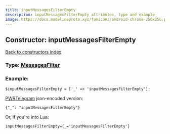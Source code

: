 ```yaml
---
title: inputMessagesFilterEmpty
description: inputMessagesFilterEmpty attributes, type and example
image: https://docs.madelineproto.xyz/favicons/android-chrome-256x256.png
---
```

## Constructor: inputMessagesFilterEmpty  
[Back to constructors index](index.md)






### Type: [MessagesFilter](../types/MessagesFilter.md)


### Example:

```
$inputMessagesFilterEmpty = ['_' => 'inputMessagesFilterEmpty'];
```  

[PWRTelegram](https://pwrtelegram.xyz) json-encoded version:

```
{"_": "inputMessagesFilterEmpty"}
```


Or, if you're into Lua:  


```
inputMessagesFilterEmpty={_='inputMessagesFilterEmpty'}

```


